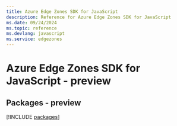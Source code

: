 ```yaml
---
title: Azure Edge Zones SDK for JavaScript
description: Reference for Azure Edge Zones SDK for JavaScript
ms.date: 09/24/2024
ms.topic: reference
ms.devlang: javascript
ms.service: edgezones
---
```

# Azure Edge Zones SDK for JavaScript - preview
## Packages - preview
[!INCLUDE [packages](edge-zones-index.md)]